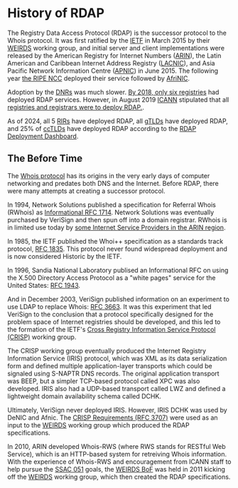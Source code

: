 # History of RDAP

The Registry Data Access Protocol (RDAP) is the successor protocol to the Whois protocol. 
It was first ratified by the [IETF](/misc/glossary.md#ietf) in March 2015 by
their [WEIRDS](/misc/glossary.md#weirds) working group, and 
initial server and client implementations were released by the American Registry for
Internet Numbers ([ARIN](https://arin.net)), the 
Latin American and Caribbean Internet Address Registry ([LACNIC](https://lacnic.net)), 
and Asia Pacific Network Information Centre ([APNIC](https://apnic.net)) in June 2015.
The following year [the RIPE NCC](https://ripe.net) deployed their service followed by
[AfriNIC](https://afrinic.net).

Adoption by the [DNRs](/misc/glossary.md#dns) was much slower. 
[By 2018, only six registries](https://webmasters.stackexchange.com/questions/115588/why-is-rdap-so-poorly-supported-by-domain-name-registries)
had deployed RDAP services. However, in August 2019 [ICANN](/misc/glossary.md#icann) stipulated that
all [registries and registrars were to deploy RDAP.](https://www.icann.org/resources/pages/rdap-background-2018-08-31-en).

As of 2024, all 5 [RIRs](/misc/glossary.md#rir) have deployed RDAP, all [gTLDs](/misc/glossary.md#gtld) have deployed RDAP,
and 25% of [ccTLDs](/misc/glossary.md#cctld) have deployed RDAP according to the [RDAP Deployment Dashboard](https://deployment.rdap.org/).

## The Before Time

The [Whois protocol](https://en.wikipedia.org/wiki/WHOIS) has its origins in the very early days of computer networking and
predates both DNS and the Internet. Before RDAP, there were many attempts at creating a successor protocol.

In 1994, Network Solutions published a specification for Referral Whois (RWhois) as [Informational RFC 1714](https://www.rfc-editor.org/rfc/rfc1714).
Network Solutions was eventually purchased by VeriSign and then spun off into a domain registrar. RWhois is in limited use today
by [some Internet Service Providers in the ARIN region](https://www.arin.net/resources/registry/reassignments/rwhois/).

In 1985, the IETF published the Whoi++ specification as a standards track protocol, [RFC 1835](https://datatracker.ietf.org/doc/html/rfc1835).
This protocol never found widespread deployment and is now considered Historic by the IETF.

In 1996, Sandia National Laboratory publised an Informational RFC on using the X.500 Directory Access Protocol as a "white pages"
service for the United States: [RFC 1943](https://datatracker.ietf.org/doc/html/rfc1943).

And in December 2003, VeriSign published information on an experiment to use LDAP to replace Whois: [RFC 3663](https://www.rfc-editor.org/rfc/rfc3663.html).
It was this experiment that led VeriSign to the conclusion that a protocol specifically designed for the problem space of Internet registries
should be developed, and this led to the formation of the IETF's [Cross Registry Information Service Protocol (CRISP)](https://datatracker.ietf.org/wg/crisp/about/)
working group. 

The CRISP working group eventually produced the Internet Registry Information Service (IRIS) protocol, which was XML as its data serialization
form and defined multiple application-layer transports which could be signaled using S-NAPTR DNS records. The original application transport
was BEEP, but a simpler TCP-based protocol called XPC was also developed. IRIS also had a UDP-based transport called LWZ and defined a
lightweight domain availability schema called DCHK.

Ultimately, VeriSign never deployed IRIS. However, IRIS DCHK was used by DeNIC and Afnic. The [CRISP Requirements (RFC 3707)](https://datatracker.ietf.org/doc/rfc3707/)
were used as an input to the [WEIRDS](/misc/glossary.md#weirds) working group which produced the RDAP specifications.

In 2010, ARIN developed Whois-RWS (where RWS stands for RESTful Web Service), which is an HTTP-based system for retreiving Whois information.
With the experience of Whois-RWS and encouragement from ICANN staff to help pursue the [SSAC 051](https://itp.cdn.icann.org/en/files/security-and-stability-advisory-committee-ssac-reports/sac-051-en.pdf)
goals, the [WEIRDS BoF](https://www.ietf.org/proceedings/82/slides/weirds-0.pdf) was held in 2011 kicking off the [WEIRDS](/misc/glossary.md#weirds)
working group, which then created the RDAP specifications.
